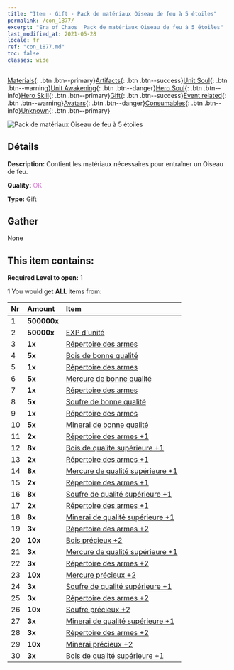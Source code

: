 ```yaml
---
title: "Item - Gift - Pack de matériaux Oiseau de feu à 5 étoiles"
permalink: /con_1877/
excerpt: "Era of Chaos  Pack de matériaux Oiseau de feu à 5 étoiles"
last_modified_at: 2021-05-28
locale: fr
ref: "con_1877.md"
toc: false
classes: wide
---
```

 [Materials](/ItemsFR/){: .btn .btn--primary}[Artifacts](/ItemsFR/Artifacts/){: .btn .btn--success}[Unit Soul](/ItemsFR/UnitSoul/){: .btn .btn--warning}[Unit Awakening](/ItemsFR/UnitAwakening/){: .btn .btn--danger}[Hero Soul](/ItemsFR/HeroSoul/){: .btn .btn--info}[Hero Skill](/ItemsFR/HeroSkill/){: .btn .btn--primary}[Gift](/ItemsFR/Gift/){: .btn .btn--success}[Event related](/ItemsFR/Events/){: .btn .btn--warning}[Avatars](/ItemsFR/Avatars/){: .btn .btn--danger}[Consumables](/ItemsFR/Consumables/){: .btn .btn--info}[Unknown](/ItemsFR/Unknown/){: .btn .btn--primary}

 ![Pack de matériaux Oiseau de feu à 5 étoiles](/images/t/i_907500.png)

## Détails
 **Description:** Contient les matériaux nécessaires pour entraîner un Oiseau de feu.

 **Quality:** <span style="color: #DA70D6">OK</span>

 **Type:** Gift

## Gather

  None

## This item contains:

 **Required Level to open:** 1

 1 You would get **ALL** items  from:

  | Nr | Amount |     Item    |
  |:---|:-------|:------------|
  | 1 |  **500000x** | <i class="fas fa-coins"/> |  | 
  | 2 |  **50000x** | [EXP d'unité](/ItemsFR/con_902/) |  | 
  | 3 |  **1x** | [Répertoire des armes](/ItemsFR/mat_18/) |  | 
  | 4 |  **5x** | [Bois de bonne qualité](/ItemsFR/mat_13/) |  | 
  | 5 |  **1x** | [Répertoire des armes](/ItemsFR/mat_18/) |  | 
  | 6 |  **5x** | [Mercure de bonne qualité](/ItemsFR/mat_14/) |  | 
  | 7 |  **1x** | [Répertoire des armes](/ItemsFR/mat_18/) |  | 
  | 8 |  **5x** | [Soufre de bonne qualité](/ItemsFR/mat_15/) |  | 
  | 9 |  **1x** | [Répertoire des armes](/ItemsFR/mat_18/) |  | 
  | 10 |  **5x** | [Minerai de bonne qualité](/ItemsFR/mat_12/) |  | 
  | 11 |  **2x** | [Répertoire des armes +1](/ItemsFR/mat_25/) |  | 
  | 12 |  **8x** | [Bois de qualité supérieure +1](/ItemsFR/mat_20/) |  | 
  | 13 |  **2x** | [Répertoire des armes +1](/ItemsFR/mat_25/) |  | 
  | 14 |  **8x** | [Mercure de qualité supérieure +1](/ItemsFR/mat_21/) |  | 
  | 15 |  **2x** | [Répertoire des armes +1](/ItemsFR/mat_25/) |  | 
  | 16 |  **8x** | [Soufre de qualité supérieure +1](/ItemsFR/mat_22/) |  | 
  | 17 |  **2x** | [Répertoire des armes +1](/ItemsFR/mat_25/) |  | 
  | 18 |  **8x** | [Minerai de qualité supérieure +1](/ItemsFR/mat_19/) |  | 
  | 19 |  **3x** | [Répertoire des armes +2](/ItemsFR/mat_32/) |  | 
  | 20 |  **10x** | [Bois précieux +2](/ItemsFR/mat_27/) |  | 
  | 21 |  **3x** | [Mercure de qualité supérieure +1](/ItemsFR/mat_21/) |  | 
  | 22 |  **3x** | [Répertoire des armes +2](/ItemsFR/mat_32/) |  | 
  | 23 |  **10x** | [Mercure précieux +2](/ItemsFR/mat_28/) |  | 
  | 24 |  **3x** | [Soufre de qualité supérieure +1](/ItemsFR/mat_22/) |  | 
  | 25 |  **3x** | [Répertoire des armes +2](/ItemsFR/mat_32/) |  | 
  | 26 |  **10x** | [Soufre précieux +2](/ItemsFR/mat_29/) |  | 
  | 27 |  **3x** | [Minerai de qualité supérieure +1](/ItemsFR/mat_19/) |  | 
  | 28 |  **3x** | [Répertoire des armes +2](/ItemsFR/mat_32/) |  | 
  | 29 |  **10x** | [Minerai précieux +2](/ItemsFR/mat_26/) |  | 
  | 30 |  **3x** | [Bois de qualité supérieure +1](/ItemsFR/mat_20/) |  | 
